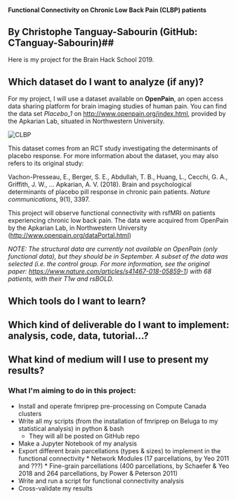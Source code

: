 #### Functional Connectivity on Chronic Low Back Pain (CLBP) patients ####
## By Christophe Tanguay-Sabourin (GitHub: CTanguay-Sabourin)##

Here is my project for the Brain Hack School 2019. 

## Which dataset do I want to analyze (if any)? ##
For my project, I will use a dataset available on **OpenPain**, an open access data sharing platform for brain imaging studies of human pain. You can find the data set *Placebo_1* on http://www.openpain.org/index.html, provided by the Apkarian Lab, situated in Northwestern University.

![CLBP](http://dev.www.health.harvard.edu/media/content/images/L0714e-1.jpg)

This dataset comes from an RCT study investigating the determinants of placebo response. For more information about the dataset, you may also refers to its original study:

Vachon-Presseau, E., Berger, S. E., Abdullah, T. B., Huang, L., Cecchi, G. A., Griffith, J. W., … Apkarian, A. V. (2018). Brain and psychological determinants of placebo pill response in chronic pain patients. *Nature communications*, 9(1), 3397.


This project will observe functional connectivity with rsfMRI on patients experiencing chronic low back pain. 
The data were acquired from OpenPain by the Apkarian Lab, in Northwestern University (http://www.openpain.org/dataPortal.html)

*NOTE: The structural data are currently not available on OpenPain (only functional data), but they should be in September. A subset of the data was selected (i.e. the control group. For more information, see the original paper: https://www.nature.com/articles/s41467-018-05859-1) with 68 patients, with their T1w and rsBOLD.*

## Which tools do I want to learn? ##



## Which kind of deliverable do I want to implement: analysis, code, data, tutorial...? ##


## What kind of medium will I use to present my results? ##



### What I'm aiming to do in this project: ###
* Install and operate fmriprep pre-processing on Compute Canada clusters
* Write all my scripts (from the installation of fmriprep on Beluga to my statistical analysis) in python & bash 
    * They will all be posted on GitHub repo
* Make a Jupyter Notebook of my analysis
* Export different brain parcellations (types & sizes) to implement in the functional connectivity
      * Network Modules (17 parcellations, by Yeo 2011 and ???)
      * Fine-grain parcellations (400 parcellations, by Schaefer & Yeo 2018 and 264 parcellations, by Power & Peterson 2011)
* Write and run a script for functional connectivity analysis
* Cross-validate my results







